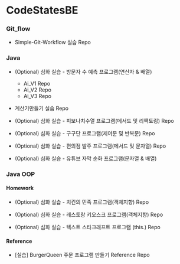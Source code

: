# CodeStatesBE

### Git_flow

- Simple-Git-Workflow 실습 Repo

### Java

- (Optional) 심화 실습 - 방문자 수 예측 프로그램(연산자 & 배열)
  - Ai_V1 Repo
  - Ai_V2 Repo
  - Ai_V3 Repo


- 계산기만들기 실습 Repo


- (Optional) 심화 실습 - 피보나치수열 프로그램(메서드 및 리팩토링) Repo


- (Optional) 심화 실습 - 구구단 프로그램(제어문 및 반복문) Repo


- (Optional) 심화 실습 - 편의점 발주 프로그램(메서드 및 문자열) Repo


- (Optional) 심화 실습 - 유튜브 자막 순화 프로그램(문자열 & 배열)


### Java OOP

#### Homework

- (Optional) 심화 실습 - 치킨의 민족 프로그램(객체지향) Repo


- (Optional) 심화 실습 - 레스토랑 키오스크 프로그램(객체지향) Repo


- (Optional) 심화 실습 - 텍스트 스타크래프트 프로그램 (this.) Repo


#### Reference

- [실습] BurgerQueen 주문 프로그램 만들기 Reference Repo